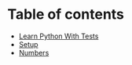 # Table of contents

* [Learn Python With Tests](README.md)
* [Setup](setup.md)
* [Numbers](numbers.md)

